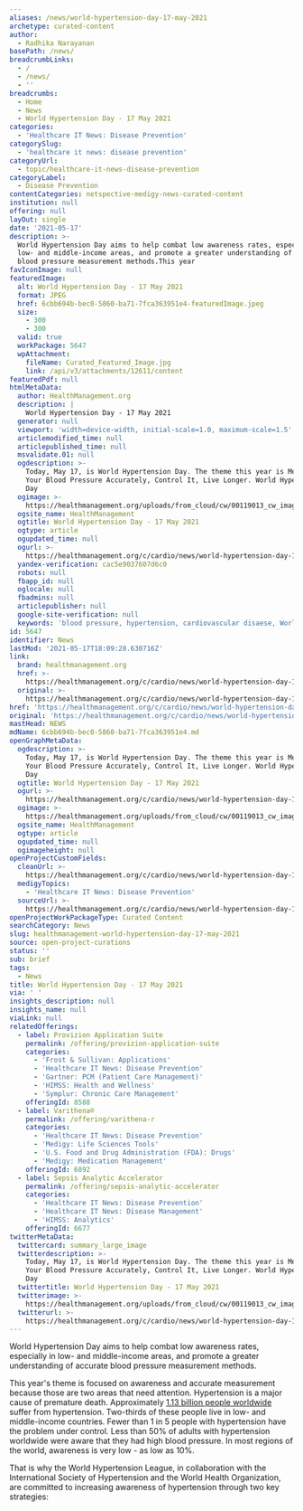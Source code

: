```yaml
---
aliases: /news/world-hypertension-day-17-may-2021
archetype: curated-content
author:
  - Radhika Narayanan
basePath: /news/
breadcrumbLinks:
  - /
  - /news/
  - ''
breadcrumbs:
  - Home
  - News
  - World Hypertension Day - 17 May 2021
categories:
  - 'Healthcare IT News: Disease Prevention'
categorySlug:
  - 'healthcare it news: disease prevention'
categoryUrl:
  - topic/healthcare-it-news-disease-prevention
categoryLabel:
  - Disease Prevention
contentCategories: netspective-medigy-news-curated-content
institution: null
offering: null
layOut: single
date: '2021-05-17'
description: >-
  World Hypertension Day aims to help combat low awareness rates, especially in
  low- and middle-income areas, and promote a greater understanding of accurate
  blood pressure measurement methods.This year
favIconImage: null
featuredImage:
  alt: World Hypertension Day - 17 May 2021
  format: JPEG
  href: 6cbb694b-bec0-5860-ba71-7fca363951e4-featuredImage.jpeg
  size:
    - 300
    - 300
  valid: true
  workPackage: 5647
  wpAttachment:
    fileName: Curated_Featured_Image.jpg
    link: /api/v3/attachments/12611/content
featuredPdf: null
htmlMetaData:
  author: HealthManagement.org
  description: |
    World Hypertension Day - 17 May 2021
  generator: null
  viewport: 'width=device-width, initial-scale=1.0, maximum-scale=1.5'
  articlemodified_time: null
  articlepublished_time: null
  msvalidate.01: null
  ogdescription: >-
    Today, May 17, is World Hypertension Day. The theme this year is Measure
    Your Blood Pressure Accurately, Control It, Live Longer. World Hypertension
    Day
  ogimage: >-
    https://healthmanagement.org/uploads/from_cloud/cw/00119013_cw_image_wi_873d5ee9b46007fc791af441a3a36c06.jpg
  ogsite_name: HealthManagement
  ogtitle: World Hypertension Day - 17 May 2021
  ogtype: article
  ogupdated_time: null
  ogurl: >-
    https://healthmanagement.org/c/cardio/news/world-hypertension-day-17-may-2021
  yandex-verification: cac5e9037607d6c0
  robots: null
  fbapp_id: null
  oglocale: null
  fbadmins: null
  articlepublisher: null
  google-site-verification: null
  keywords: 'blood pressure, hypertension, cardiovascular disaese, World Hypertension Day'
id: 5647
identifier: News
lastMod: '2021-05-17T18:09:28.630716Z'
link:
  brand: healthmanagement.org
  href: >-
    https://healthmanagement.org/c/cardio/news/world-hypertension-day-17-may-2021
  original: >-
    https://healthmanagement.org/c/cardio/news/world-hypertension-day-17-may-2021
href: 'https://healthmanagement.org/c/cardio/news/world-hypertension-day-17-may-2021'
original: 'https://healthmanagement.org/c/cardio/news/world-hypertension-day-17-may-2021'
mastHead: NEWS
mdName: 6cbb694b-bec0-5860-ba71-7fca363951e4.md
openGraphMetaData:
  ogdescription: >-
    Today, May 17, is World Hypertension Day. The theme this year is Measure
    Your Blood Pressure Accurately, Control It, Live Longer. World Hypertension
    Day
  ogtitle: World Hypertension Day - 17 May 2021
  ogurl: >-
    https://healthmanagement.org/c/cardio/news/world-hypertension-day-17-may-2021
  ogimage: >-
    https://healthmanagement.org/uploads/from_cloud/cw/00119013_cw_image_wi_873d5ee9b46007fc791af441a3a36c06.jpg
  ogsite_name: HealthManagement
  ogtype: article
  ogupdated_time: null
  ogimageheight: null
openProjectCustomFields:
  cleanUrl: >-
    https://healthmanagement.org/c/cardio/news/world-hypertension-day-17-may-2021
  medigyTopics:
    - 'Healthcare IT News: Disease Prevention'
  sourceUrl: >-
    https://healthmanagement.org/c/cardio/news/world-hypertension-day-17-may-2021
openProjectWorkPackageType: Curated Content
searchCategory: News
slug: healthmanagement-world-hypertension-day-17-may-2021
source: open-project-curations
status: ''
sub: brief
tags:
  - News
title: World Hypertension Day - 17 May 2021
via: ' '
insights_description: null
insights_name: null
viaLink: null
relatedOfferings:
  - label: Provizion Application Suite
    permalink: /offering/provizion-application-suite
    categories:
      - 'Frost & Sullivan: Applications'
      - 'Healthcare IT News: Disease Prevention'
      - 'Gartner: PCM (Patient Care Management)'
      - 'HIMSS: Health and Wellness'
      - 'Symplur: Chronic Care Management'
    offeringId: 8588
  - label: Varithena®
    permalink: /offering/varithena-r
    categories:
      - 'Healthcare IT News: Disease Prevention'
      - 'Medigy: Life Sciences Tools'
      - 'U.S. Food and Drug Administration (FDA): Drugs'
      - 'Medigy: Medication Management'
    offeringId: 6892
  - label: Sepsis Analytic Accelerator
    permalink: /offering/sepsis-analytic-accelerator
    categories:
      - 'Healthcare IT News: Disease Prevention'
      - 'Healthcare IT News: Disease Management'
      - 'HIMSS: Analytics'
    offeringId: 6677
twitterMetaData:
  twittercard: summary_large_image
  twitterdescription: >-
    Today, May 17, is World Hypertension Day. The theme this year is Measure
    Your Blood Pressure Accurately, Control It, Live Longer. World Hypertension
    Day
  twittertitle: World Hypertension Day - 17 May 2021
  twitterimage: >-
    https://healthmanagement.org/uploads/from_cloud/cw/00119013_cw_image_wi_873d5ee9b46007fc791af441a3a36c06.jpg
  twitterurl: >-
    https://healthmanagement.org/c/cardio/news/world-hypertension-day-17-may-2021
---
```

<p>World Hypertension Day aims to help combat low awareness rates, especially in low- and middle-income areas, and promote a greater understanding of accurate blood pressure measurement methods.</p><p>This year's theme is focused on awareness and accurate measurement because those are two areas that need attention. Hypertension is a major cause of premature death. Approximately <a href="https://www.who.int/news-room/fact-sheets/detail/hypertension">1.13 billion people worldwide</a> suffer from hypertension. Two-thirds of these people live in low- and middle-income countries. Fewer than 1 in 5 people with hypertension have the problem under control. Less than 50% of adults with hypertension worldwide were aware that they had high blood pressure. In most regions of the world, awareness is very low - as low as 10%.</p><p>That is why the World Hypertension League, in collaboration with the International Society of Hypertension and the World Health Organization, are committed to increasing awareness of hypertension through two key strategies:</p>
